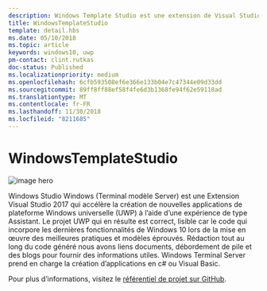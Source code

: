```yaml
---
description: Windows Template Studio est une extension de Visual Studio pour créer rapidement des applications UWP.
title: WindowsTemplateStudio
template: detail.hbs
ms.date: 05/10/2018
ms.topic: article
keywords: windows10, uwp
pm-contact: clint.rutkas
doc-status: Published
ms.localizationpriority: medium
ms.openlocfilehash: 6cfb593508ef6e366e133b04e7c47344e09d33dd
ms.sourcegitcommit: 89ff8ff88ef58f4fe6d3b1368fe94f62e59118ad
ms.translationtype: MT
ms.contentlocale: fr-FR
ms.lasthandoff: 11/30/2018
ms.locfileid: "8211685"
---
```

# <a name="windows-template-studio"></a>WindowsTemplateStudio

![image hero](images/wts1.png)

Windows Studio Windows (Terminal modèle Server) est une Extension Visual Studio 2017 qui accélère la création de nouvelles applications de plateforme Windows universelle (UWP) à l’aide d’une expérience de type Assistant. Le projet UWP qui en résulte est correct, lisible car le code qui incorpore les dernières fonctionnalités de Windows 10 lors de la mise en œuvre des meilleures pratiques et modèles éprouvés. Rédaction tout au long du code généré nous avons liens documents, débordement de pile et des blogs pour fournir des informations utiles. Windows Terminal Server prend en charge la création d’applications en c# ou Visual Basic.

Pour plus d’informations, visitez le [référentiel de projet sur GitHub](https://github.com/microsoft/windowsTemplateStudio).

